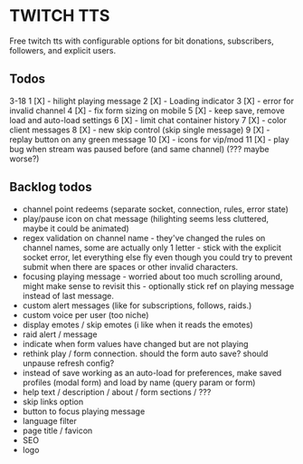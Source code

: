 # TWITCH TTS

Free twitch tts with configurable options for bit donations, subscribers, followers, and explicit users. 

## Todos
3-18 
1 [X] - hilight playing message
2 [X] - Loading indicator
3 [X] - error for invalid channel
4 [X] - fix form sizing on mobile
5 [X] - keep save, remove load and auto-load settings
6 [X] - limit chat container history
7 [X] - color client messages
8 [X] - new skip control (skip single message)
9 [X] - replay button on any green message
10 [X] - icons for vip/mod
11 [X] - play bug when stream was paused before (and same channel) (??? maybe worse?)

## Backlog todos
- channel point redeems (separate socket, connection, rules, error state)
- play/pause icon on chat message (hilighting seems less cluttered, maybe it could be animated)
- regex validation on channel name - they've changed the rules on channel names, some are actually only 1 letter - stick with the explicit socket error, let everything else fly even though you could try to prevent submit when there are spaces or other invalid characters.
- focusing playing message - worried about too much scrolling around, might make sense to revisit this - optionally stick ref on playing message instead of last message.
- custom alert messages (like for subscriptions, follows, raids.)
- custom voice per user (too niche)
- display emotes / skip emotes (i like when it reads the emotes)
- raid alert / message
- indicate when form values have changed but are not playing 
- rethink play / form connection. should the form auto save? should unpause refresh config?
- instead of save working as an auto-load for preferences, make saved profiles (modal form) and load by name (query param or form)
- help text / description / about / form sections / ??? 
- skip links option
- button to focus playing message 
- language filter
- page title / favicon
- SEO
- logo 